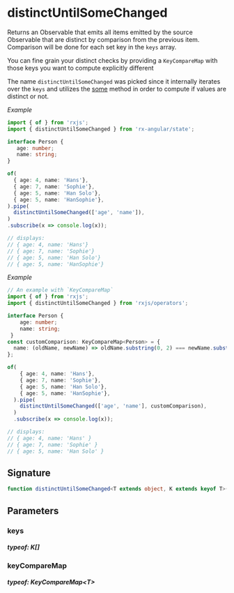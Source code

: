 # distinctUntilSomeChangedReturns an Observable that emits all items emitted by the source Observable that are distinct by comparison fromthe previous item. Comparison will be done for each set key in the `keys` array.You can fine grain your distinct checks by providing a `KeyCompareMap` with those keys you want to computeexplicitly differentThe name `distinctUntilSomeChanged` was picked since it internally iterates over the `keys` and utilizes the[some](https://developer.mozilla.org/de/docs/Web/JavaScript/Reference/Global_Objects/Array/some) method in order tocompute if values are distinct or not._Example_```TypeScriptimport { of } from 'rxjs';import { distinctUntilSomeChanged } from 'rx-angular/state';interface Person {   age: number;   name: string;}of(  { age: 4, name: 'Hans'},  { age: 7, name: 'Sophie'},  { age: 5, name: 'Han Solo'},  { age: 5, name: 'HanSophie'},).pipe(  distinctUntilSomeChanged(['age', 'name']),).subscribe(x => console.log(x));// displays:// { age: 4, name: 'Hans'}// { age: 7, name: 'Sophie'}// { age: 5, name: 'Han Solo'}// { age: 5, name: 'HanSophie'}```_Example_```TypeScript// An example with `KeyCompareMap`import { of } from 'rxjs';import { distinctUntilSomeChanged } from 'rxjs/operators';interface Person {    age: number;    name: string; }const customComparison: KeyCompareMap<Person> = {  name: (oldName, newName) => oldName.substring(0, 2) === newName.substring(0, 2)};of(    { age: 4, name: 'Hans'},    { age: 7, name: 'Sophie'},    { age: 5, name: 'Han Solo'},    { age: 5, name: 'HanSophie'},  ).pipe(    distinctUntilSomeChanged(['age', 'name'], customComparison),  )  .subscribe(x => console.log(x));// displays:// { age: 4, name: 'Hans' }// { age: 7, name: 'Sophie' }// { age: 5, name: 'Han Solo' }```## Signature```TypeScriptfunction distinctUntilSomeChanged<T extends object, K extends keyof T>(keys: K[], keyCompareMap?: KeyCompareMap<T>): MonoTypeOperatorFunction<T>```## Parameters### keys##### typeof: K[]### keyCompareMap##### typeof: KeyCompareMap&#60;T&#62;